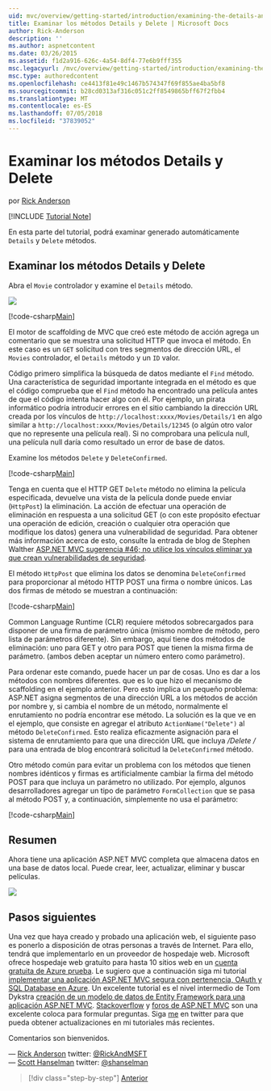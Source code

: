 ```yaml
---
uid: mvc/overview/getting-started/introduction/examining-the-details-and-delete-methods
title: Examinar los métodos Details y Delete | Microsoft Docs
author: Rick-Anderson
description: ''
ms.author: aspnetcontent
ms.date: 03/26/2015
ms.assetid: f1d2a916-626c-4a54-8df4-77e6b9fff355
msc.legacyurl: /mvc/overview/getting-started/introduction/examining-the-details-and-delete-methods
msc.type: authoredcontent
ms.openlocfilehash: ce4413f81e49c1467b574347f69f855ae4ba5bf8
ms.sourcegitcommit: b28cd0313af316c051c2ff8549865bff67f2fbb4
ms.translationtype: MT
ms.contentlocale: es-ES
ms.lasthandoff: 07/05/2018
ms.locfileid: "37839052"
---
```

<a name="examining-the-details-and-delete-methods"></a>Examinar los métodos Details y Delete
====================
por [Rick Anderson](https://github.com/Rick-Anderson)

[!INCLUDE [Tutorial Note](sample/code-location.md)]

En esta parte del tutorial, podrá examinar generado automáticamente `Details` y `Delete` métodos.

## <a name="examining-the-details-and-delete-methods"></a>Examinar los métodos Details y Delete

Abra el `Movie` controlador y examine el `Details` método.

![](examining-the-details-and-delete-methods/_static/image1.png)

[!code-csharp[Main](examining-the-details-and-delete-methods/samples/sample1.cs)]

El motor de scaffolding de MVC que creó este método de acción agrega un comentario que se muestra una solicitud HTTP que invoca el método. En este caso es un `GET` solicitud con tres segmentos de dirección URL, el `Movies` controlador, el `Details` método y un `ID` valor.

Código primero simplifica la búsqueda de datos mediante el `Find` método. Una característica de seguridad importante integrada en el método es que el código comprueba que el `Find` método ha encontrado una película antes de que el código intenta hacer algo con él. Por ejemplo, un pirata informático podría introducir errores en el sitio cambiando la dirección URL creada por los vínculos de `http://localhost:xxxx/Movies/Details/1` en algo similar a `http://localhost:xxxx/Movies/Details/12345` (o algún otro valor que no represente una película real). Si no comprobara una película null, una película null daría como resultado un error de base de datos.

Examine los métodos `Delete` y `DeleteConfirmed`.

[!code-csharp[Main](examining-the-details-and-delete-methods/samples/sample2.cs?highlight=17)]

Tenga en cuenta que el HTTP GET `Delete` método no elimina la película especificada, devuelve una vista de la película donde puede enviar (`HttpPost`) la eliminación. La acción de efectuar una operación de eliminación en respuesta a una solicitud GET (o con este propósito efectuar una operación de edición, creación o cualquier otra operación que modifique los datos) genera una vulnerabilidad de seguridad. Para obtener más información acerca de esto, consulte la entrada de blog de Stephen Walther [ASP.NET MVC sugerencia #46; no utilice los vínculos eliminar ya que crean vulnerabilidades de seguridad](http://stephenwalther.com/blog/archive/2009/01/21/asp.net-mvc-tip-46-ndash-donrsquot-use-delete-links-because.aspx).

El método `HttpPost` que elimina los datos se denomina `DeleteConfirmed` para proporcionar al método HTTP POST una firma o nombre únicos. Las dos firmas de método se muestran a continuación:

[!code-csharp[Main](examining-the-details-and-delete-methods/samples/sample3.cs)]

Common Language Runtime (CLR) requiere métodos sobrecargados para disponer de una firma de parámetro única (mismo nombre de método, pero lista de parámetros diferente). Sin embargo, aquí tiene dos métodos de eliminación: uno para GET y otro para POST que tienen la misma firma de parámetro. (ambos deben aceptar un número entero como parámetro).

Para ordenar este comando, puede hacer un par de cosas. Uno es dar a los métodos con nombres diferentes. que es lo que hizo el mecanismo de scaffolding en el ejemplo anterior. Pero esto implica un pequeño problema: ASP.NET asigna segmentos de una dirección URL a los métodos de acción por nombre y, si cambia el nombre de un método, normalmente el enrutamiento no podría encontrar ese método. La solución es la que ve en el ejemplo, que consiste en agregar el atributo `ActionName("Delete")` al método `DeleteConfirmed`. Esto realiza eficazmente asignación para el sistema de enrutamiento para que una dirección URL que incluya */Delete /* para una entrada de blog encontrará solicitud la `DeleteConfirmed` método.

Otro método común para evitar un problema con los métodos que tienen nombres idénticos y firmas es artificialmente cambiar la firma del método POST para que incluya un parámetro no utilizado. Por ejemplo, algunos desarrolladores agregar un tipo de parámetro `FormCollection` que se pasa al método POST y, a continuación, simplemente no usa el parámetro:

[!code-csharp[Main](examining-the-details-and-delete-methods/samples/sample4.cs)]

## <a name="summary"></a>Resumen

Ahora tiene una aplicación ASP.NET MVC completa que almacena datos en una base de datos local. Puede crear, leer, actualizar, eliminar y buscar películas.

![](examining-the-details-and-delete-methods/_static/image2.png)

## <a name="next-steps"></a>Pasos siguientes

Una vez que haya creado y probado una aplicación web, el siguiente paso es ponerlo a disposición de otras personas a través de Internet. Para ello, tendrá que implementarlo en un proveedor de hospedaje web. Microsoft ofrece hospedaje web gratuito para hasta 10 sitios web en un [cuenta gratuita de Azure prueba](https://www.windowsazure.com/pricing/free-trial/?WT.mc_id=A443DD604). Le sugiero que a continuación siga mi tutorial [implementar una aplicación ASP.NET MVC segura con pertenencia, OAuth y SQL Database en Azure](https://docs.microsoft.com/aspnet/core/security/authorization/secure-data). Un excelente tutorial es el nivel intermedio de Tom Dykstra [creación de un modelo de datos de Entity Framework para una aplicación ASP.NET MVC](../getting-started-with-ef-using-mvc/creating-an-entity-framework-data-model-for-an-asp-net-mvc-application.md). [Stackoverflow](http://stackoverflow.com/help) y [foros de ASP.NET MVC](https://forums.asp.net/1146.aspx) son una excelente coloca para formular preguntas. Siga [me](https://twitter.com/RickAndMSFT) en twitter para que pueda obtener actualizaciones en mi tutoriales más recientes.

Comentarios son bienvenidos.

— [Rick Anderson](https://blogs.msdn.com/rickAndy) twitter: [@RickAndMSFT](https://twitter.com/RickAndMSFT)  
— [Scott Hanselman](http://www.hanselman.com/blog/) twitter: [@shanselman](https://twitter.com/shanselman)

> [!div class="step-by-step"]
> [Anterior](adding-validation.md)
